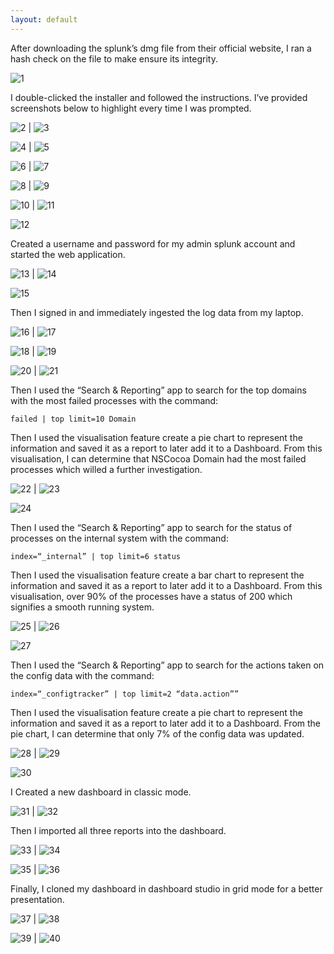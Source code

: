 ```yaml
---
layout: default
---
```



After downloading the splunk’s dmg file from their official website, I ran a hash check on the file to make ensure its integrity.

![1](1.png)


I double-clicked the installer and followed the instructions. I’ve provided screenshots below to highlight every time I was prompted.

![2](2.png) | ![3](3.png)

![4](4.png) | ![5](5.png)

![6](6.png) | ![7](7.png)

![8](8.png) | ![9](9.png)

![10](10.png) | ![11](11.png)

![12](12.png)


Created a username and password for my admin splunk account and started the web application.

![13](13.png) | ![14](14.png)

![15](15.png)


Then I signed in and immediately ingested the log data from my laptop.

![16](16.png) | ![17](17.png)

![18](18.png) | ![19](19.png)

![20](20.png) | ![21](21.png)


Then I used the “Search & Reporting” app to search for the top domains with the most failed processes with the command:
```
failed | top limit=10 Domain
```
Then I used the visualisation feature create a pie chart to represent the information and saved it as a report to later add it to a Dashboard. From this visualisation, I can determine that NSCocoa Domain had the most failed processes which willed a further investigation.

![22](22.png) | ![23](23.png)

![24](24.png)


Then I used the “Search & Reporting” app to search for the status of processes on the internal system with the command:
```
index=“_internal” | top limit=6 status
```
Then I used the visualisation feature create a bar chart to represent the information and saved it as a report to later add it to a Dashboard. From this visualisation, over 90% of the processes have a  status of 200 which signifies a smooth running system.

![25](25.png) | ![26](26.png)

![27](27.png)


Then I used the “Search & Reporting” app to search for the actions taken on the config data with the command:
```
index=“_configtracker” | top limit=2 “data.action””
```
Then I used the visualisation feature create a pie chart to represent the information and saved it as a report to later add it to a Dashboard. From the pie chart, I can determine that only 7% of the config data was updated.

![28](28.png) | ![29](29.png)

![30](30.png)


I Created a new dashboard in classic mode.

![31](31.png) | ![32](32.png)


Then I imported all three reports into the dashboard.

![33](33.png) | ![34](34.png)

![35](35.png) | ![36](36.png)


Finally, I cloned my dashboard in dashboard studio in grid mode for a better presentation.

![37](37.png) | ![38](38.png)

![39](39.png) | ![40](40.png)
